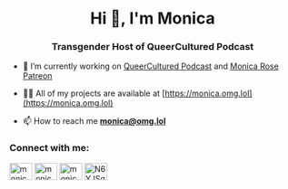 <h1 align="center">Hi 👋, I'm Monica</h1>
<h3 align="center">Transgender Host of QueerCultured Podcast</h3>

- 🔭 I’m currently working on [QueerCultured Podcast](https://queercultured.com/) and [Monica Rose Patreon](https://www.patreon.com/monicaellerose)

- 👨‍💻 All of my projects are available at [https://monica.omg.lol](https://monica.omg.lol)

- 📫 How to reach me **monica@omg.lol**

<h3 align="left">Connect with me:</h3>
<p align="left">
<a href="https://twitter.com/monicaellerose" target="blank"><img align="center" src="https://raw.githubusercontent.com/rahuldkjain/github-profile-readme-generator/master/src/images/icons/Social/twitter.svg" alt="monicaellerose" height="30" width="40" /></a>
<a href="https://instagram.com/monicaellerose" target="blank"><img align="center" src="https://raw.githubusercontent.com/rahuldkjain/github-profile-readme-generator/master/src/images/icons/Social/instagram.svg" alt="monicaellerose" height="30" width="40" /></a>
<a href="https://www.youtube.com/c/monicaellerose" target="blank"><img align="center" src="https://raw.githubusercontent.com/rahuldkjain/github-profile-readme-generator/master/src/images/icons/Social/youtube.svg" alt="monicaellerose" height="30" width="40" /></a>
<a href="https://discord.gg/N6YJSq7" target="blank"><img align="center" src="https://raw.githubusercontent.com/rahuldkjain/github-profile-readme-generator/master/src/images/icons/Social/discord.svg" alt="N6YJSq7" height="30" width="40" /></a>
</p>

